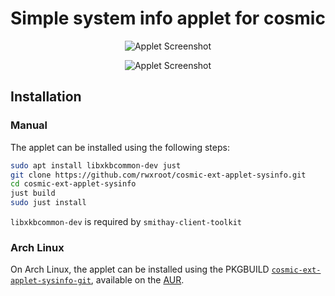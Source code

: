 # Simple system info applet for cosmic

<p align="center">
    <img alt="Applet Screenshot" src="https://github.com/rwxroot/cosmic-ext-applet-sysinfo/blob/main/data/applet_screenshot_1.png">
</p>

<p align="center">
    <img alt="Applet Screenshot" src="https://github.com/rwxroot/cosmic-ext-applet-sysinfo/blob/main/data/applet_screenshot_2.png">
</p>

## Installation

### Manual

The applet can be installed using the following steps:

```sh
sudo apt install libxkbcommon-dev just
git clone https://github.com/rwxroot/cosmic-ext-applet-sysinfo.git
cd cosmic-ext-applet-sysinfo
just build
sudo just install
```

`libxkbcommon-dev` is required by `smithay-client-toolkit`

### Arch Linux

On Arch Linux, the applet can be installed using the PKGBUILD [`cosmic-ext-applet-sysinfo-git`](https://aur.archlinux.org/packages/cosmic-ext-applet-sysinfo-git), available on the [AUR](https://wiki.archlinux.org/index.php/Arch_User_Repository).
